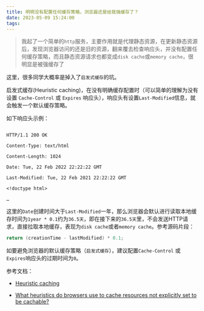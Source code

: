 ```yaml
---
title: 明明没有配置任何缓存策略，浏览器还是给我强缓存了？
date: 2023-05-09 15:24:00
tags:
---
```


> 我起了一个简单的`http`服务，主要作用就是代理静态资源，在更新静态资源后，发现浏览器访问的还是旧的资源，翻来覆去检查响应头，并没有配置任何缓存策略，而且静态资源请求也都变成`disk cache`或`memory cache`，很明显是被强缓存了

这里，很多同学大概率是掉入了`启发式缓存`的坑。

启发式缓存(Heuristic caching)，在没有明确缓存配置时（可以简单的理解为没有设置 `Cache-Control` 或 `Expires` 响应头），响应头有设置`Last-Modified`信息，就会触发一个默认缓存策略。

如下响应头示例：

```text

HTTP/1.1 200 OK

Content-Type: text/html

Content-Length: 1024

Date: Tue, 22 Feb 2022 22:22:22 GMT

Last-Modified: Tue, 22 Feb 2021 22:22:22 GMT

<!doctype html>

…

```

这里的`Date`创建时间大于`Last-Modified`一年，那么浏览器会默认进行读取本地缓存时间为`1year * 0.1`约为`36.5天`，即在接下来的`36.5天`里，不会发送HTTP请求，直接拉取本地缓存，表现为`disk cache`或者`memory cache`。参考源码片段：

```cpp
return (creationTime - lastModified) * 0.1;
```

如要避免浏览器的默认缓存策略（`启发式缓存`），建议配置`Cache-Control` 或 `Expires`响应头的过期时间为`0`。

参考文档：

- [Heuristic caching](https://developer.mozilla.org/en-US/docs/Web/HTTP/Caching#heuristic_caching)

- [What heuristics do browsers use to cache resources not explicitly set to be cachable?](https://stackoverflow.com/questions/14345898/what-heuristics-do-browsers-use-to-cache-resources-not-explicitly-set-to-be-cach)
